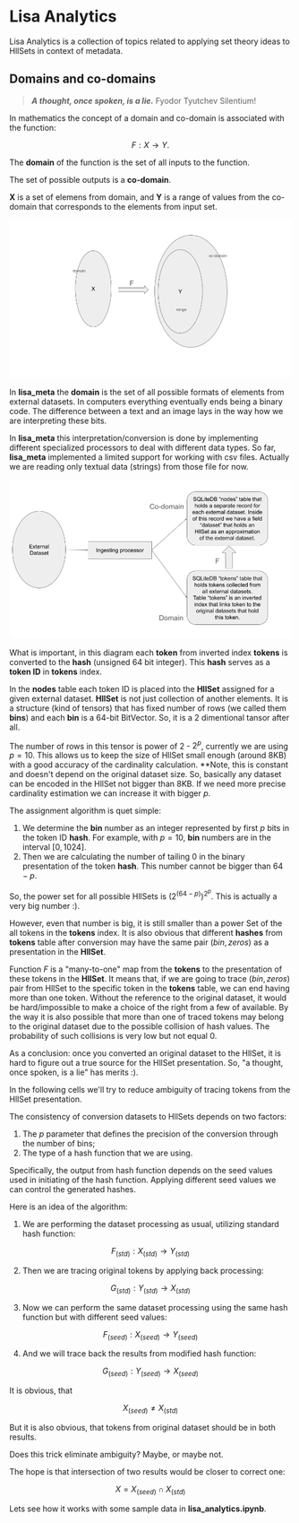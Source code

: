 # Lisa Analytics

Lisa Analytics is a collection of topics related to applying set theory ideas to HllSets in context of metadata.

## Domains and co-domains

> ***A thought, once spoken, is a lie.*** Fyodor Tyutchev Silentium!

In mathematics the concept of a domain and co-domain is associated with the function:

 $$ F: X \to Y. $$

The **domain** of the function is the set of all inputs to the function.

The set of possible outputs is a **co-domain**.

**X** is a set of elemens from domain, and **Y** is a range of values from the co-domain that corresponds to the elements from input set.

![alt text](domain_codamain.png)

In **lisa_meta** the **domain** is the set of all possible formats of elements from external datasets. In computers everything eventually ends being a binary code. The difference between a text and an image lays in the way how we are interpreting these bits.

In **lisa_meta** this interpretation/conversion is done by implementing different specialized processors to deal with different data types. So far, **lisa_meta** implemented a limited support for working with csv files. Actually we are reading only textual data (strings) from those file for now. 

![alt text](lisa_meta_ingest.png)

What is important, in this diagram each **token** from inverted index **tokens** is converted to the **hash** (unsigned 64 bit integer). This **hash** serves as a **token ID** in **tokens** index.

In the **nodes** table each token ID is placed into the **HllSet** assigned for a given external dataset. **HllSet** is not just collection of another elements. It is a structure (kind of tensors) that has fixed number of rows (we called them **bins**) and each **bin** is a 64-bit BitVector. So, it is a 2 dimentional tansor after all. 

The number of rows in this tensor is power of 2 - $2^p$, currently we are using $p = 10$. This allows us to keep the size of HllSet small enough (around 8KB) with a good accuracy of the cardinality calculation. **Note, this is constant and doesn't depend on the original dataset size. So, basically any dataset can be encoded in the HllSet not bigger than 8KB. If we need more precise cardinality estimation we can increase it with bigger $p$.

The assignment algorithm is quet simple:

 1. We determine the **bin** number as an integer represented by first $p$ bits in the token ID **hash**. For example, with $p = 10$, **bin** numbers are in the interval $\left[0, 1024\right]$.
 2. Then we are calculating the number of tailing $0$ in the binary presentation of the token **hash**. This number cannot be bigger than $64 - p$.

So, the power set for all possible HllSets is $(2^{(64 -p)})^{2^p}$. This is actually a very big number :).

However, even that number is big, it is still smaller than a power Set of the all tokens in the **tokens** index. It is also obvious that different **hashes** from **tokens** table after conversion may have the same pair $(bin, zeros)$ as a presentation in the **HllSet**.

Function $F$ is a "many-to-one" map from the **tokens** to the presentation of these tokens in the **HllSet**. It means that, if we are going to trace $(bin, zeros)$ pair from HllSet to the specific token in the **tokens** table, we can end having more than one token. Without the reference to the original dataset, it would be hard/impossible to make a choice of the right from a few of available. By the way it is also possible that more than one of traced tokens may belong to the original dataset due to the possible collision of hash values. The probability of such collisions is very low but not equal $0$.

As a conclusion: once you converted an original dataset to the HllSet, it is hard to figure out a true source for the HllSet presentation. So, "a thought, once spoken, is a lie" has merits :).

In the following cells we'll try to reduce ambiguity of tracing tokens from the HllSet presentation. 

The consistency of conversion datasets to HllSets depends on two factors:

 1. The $p$ parameter that defines the precision of the conversion through the number of bins;
 2. The type of a hash function that we are using.

Specifically, the output from hash function depends on the seed values used in initiating of the hash function. Applying different seed values we can control the generated hashes.

Here is an idea of the algorithm:

 1. We are performing the dataset processing as usual, utilizing standard hash function:

$$F_{(std)}: X_{(std)} \to Y_{(std)}$$

 2. Then we are tracing original tokens by applying back processing:

$$G_{(std)}: Y_{(std)} \to X_{(std)}$$

 3. Now we can perform the same dataset processing using the same hash function but with different seed values:

$$F_{(seed)}: X_{(seed)} \to Y_{(seed)}$$

 4. And we will trace back the results from modified hash function:

$$G_{(seed)}: Y_{(seed)} \to X_{(seed)}$$

It is obvious, that

 $$X_{(seed)} \not= X_{(std)}$$

But it is also obvious, that tokens from original dataset should be in both results.

Does this trick eliminate ambiguity? Maybe, or maybe not.

The hope is that intersection of two results would be closer to correct one:

$$X = X_{(seed)} \cap X_{(std)}$$

Lets see how it works with some sample data in **lisa_analytics.ipynb**.
